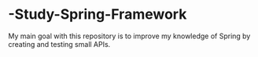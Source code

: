 # -Study-Spring-Framework
My main goal with this repository is to improve my knowledge of Spring by creating and testing small APIs.
